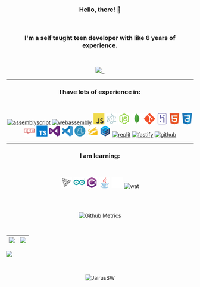 <h3 align="center">Hello, there! 👋</h3>

<br>
<h3 align="center">I'm a self taught teen developer with like 6 years of experience.</h3>
<br>

<p align="center">
 <a target="_blank" href=https://github.com/JairusSW>
  <img src=https://img.shields.io/github/followers/JairusSW?label=follow%20me&style=social />
  &nbsp;
</a>
</p>

<hr>
<h3 align="center">I have lots of experience in:</h3>
<br>

<p align="center">
<a href=https://assemblyscript.org/><img src=https://avatars.githubusercontent.com/u/28916798?s=200&v=4 alt=assemblyscript title=AssemblyScript width="30" height="30"/></a>
<a href=https://webassembly.org/><img src=https://raw.githubusercontent.com/wasmerio/vscode-wasm/008e8f5a33c4dc1444d062bdfc124813f6acbaf4/images/vscode-wasm-logo.svg alt=webassembly title=WebAssembly/WAT width="30" height="30"/></a>
<a href=https://javascript.com/><img src=https://raw.githubusercontent.com/devicons/devicon/master/icons/javascript/javascript-original.svg alt=javascript title=JavaScript width="30" height="30"/></a>
<a href=https://electron.org/><img src=https://github.com/devicons/devicon/blob/master/icons/electron/electron-original.svg alt=electron title=Electron width="30" height="30"/></a>
<a href=><img src=https://raw.githubusercontent.com/devicons/devicon/master/icons/nodejs/nodejs-original.svg alt=nodejs width="30" height="30"/></a>
<a href=><img src=https://raw.githubusercontent.com/devicons/devicon/master/icons/mongodb/mongodb-original.svg alt=mongodb width="30" height="30"/></a>
<a href=><img src=https://raw.githubusercontent.com/devicons/devicon/master/icons/git/git-original.svg alt=git width="30" height="30"/></a>
<a href=><img src=https://github.com/devicons/devicon/blob/master/icons/heroku/heroku-original.svg alt=heroku width="30" height="30"/></a>
<a href=><img src=https://github.com/devicons/devicon/blob/master/icons/html5/html5-original.svg alt=html5 width="30" height="30"/></a>
<a href=><img src=https://github.com/devicons/devicon/blob/master/icons/css3/css3-original.svg alt=css3 width="30" height="30"/></a>
<a href=><img src=https://github.com/devicons/devicon/blob/master/icons/npm/npm-original-wordmark.svg alt=npm width="30" height="30"/></a>
<a href=><img src=https://github.com/devicons/devicon/blob/master/icons/typescript/typescript-original.svg alt=typescript width="30" height="30"/></a>
<a href=><img src=https://github.com/devicons/devicon/blob/master/icons/visualstudio/visualstudio-plain.svg alt=visualstudio width="30" height="30"/></a>
<a href=><img src=https://github.com/devicons/devicon/blob/master/icons/vscode/vscode-original.svg alt=vscode width="30" height="30"/></a>
<a href=><img src=https://github.com/devicons/devicon/blob/master/icons/yarn/yarn-original.svg alt=yarn width="30" height="30"/></a>
<a href=><img src=https://github.com/devicons/devicon/blob/master/icons/rocksdb/rocksdb-plain.svg alt=rocksdb width="30" height="30"/></a>
<a href=><img src=https://github.com/devicons/devicon/blob/master/icons/sequelize/sequelize-original.svg alt=sequelize width="30" height="30"/></a>
<a href=><img src=https://avatars.githubusercontent.com/u/983194?s=200&v=4 alt=replit width="30" height="30"/></a>
<a href=><img src=https://avatars.githubusercontent.com/u/24939410?s=200&v=4 alt=fastify width="30" height="30"/></a>
<a href=><img src=https://avatars.githubusercontent.com/u/9919?s=200&v=4 alt=github width="30" height="30"/></a>
</p>

<hr>
<h3 align="center">I am learning:</h3>
<br>

<p align="center">
<img src=https://github.com/devicons/devicon/blob/master/icons/threejs/threejs-original.svg alt=threejs width="30" height="30"/></a>
<img src=https://github.com/devicons/devicon/blob/master/icons/arduino/arduino-original.svg alt=arduino width="30" height="30"/></a>
<img src=https://github.com/devicons/devicon/blob/master/icons/csharp/csharp-original.svg alt=csharp width="30" height="30"/></a>
<img src=https://github.com/devicons/devicon/blob/master/icons/java/java-original.svg alt=java width="30" height="30"/></a>
<img src=https://raw.githubusercontent.com/JairusSW/JairusSW/main/img/rust.svg alt=rust width="30" height="30"/></a>
<img src=https://raw.githubusercontent.com/wasmerio/vscode-wasm/008e8f5a33c4dc1444d062bdfc124813f6acbaf4/images/vscode-wasm-logo.svg alt=wat width="30" height="30"/></a>
</p>

<br><br>

<p align="center">

<img width="500" src="https://metrics.lecoq.io/JairusSW?template=classic&isocalendar=1&languages=1&lines=1&notable=1&repositories=1&repositories=100&repositories.batch=100&repositories.forks=false&repositories.affiliations=owner&isocalendar.duration=half-year&languages.limit=8&languages.sections=most-used&languages.colors=github&languages.threshold=0%25&languages.indepth=false&languages.categories=markup%2C%20programming&languages.recent.categories=markup%2C%20programming&languages.recent.load=300&languages.recent.days=14&notable.repositories=false&repositories.featured=JairusSW%2FAir5%2C%20JairusSW%2Fas-json%2C%20JairusSW%2FGameBeam%2C%20JairusSW%2FMultiServer%2C%20JairusSW%2Fkati&config.timezone=America%2FLos_Angeles" alt="Github Metrics">
<br>

</p>

<br>

|![](https://github-readme-stats.vercel.app/api?username=JairusSW&&show_icons=true&title_color=ffffff&icon_color=bb2acf&text_color=daf7dc&bg_color=151515)|![](https://github-readme-stats.vercel.app/api/top-langs/?username=JairusSW&layout=compact&theme=tokyonight&langs_count=10)|
|-|-|

![](https://activity-graph.herokuapp.com/graph?username=JairusSW&theme=redical)

<br>
<p align="center"><p align="center"> <img src="https://komarev.com/ghpvc/?username=JairusSW" alt="JairusSW"/> </p>  </p>
<br>
